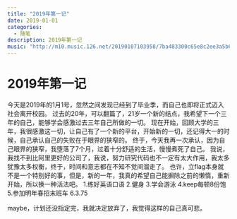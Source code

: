 ```yaml
---
title: "2019年第一记"
date: 2019-01-01
categories:
  - 随笔
description: 2019年第一记
music: "http://m10.music.126.net/20190107103958/7ba483300c65e8c2ee3a5b652155c39b/ymusic/617d/5f98/0d9a/64ec4720e075202833cf9857a4eb4695.mp3"
---
```


# 2019年第一记

今天是2019年的1月1号，忽然之间发现已经到了毕业季，而自己也即将正式迈入社会离开校园。
过去的20年，可以翻篇了，21岁一个新的结点，我希望下一个三年的自己，能够学会感激过去三年自己所做的一切。
现在开始，回顾大学的三年，我很感激这一切，让自己有了一个新的平台，开始新的一切，还记得大一的时候，自己承认自己的失败在于眼界的狭窄的。
终于，今天我再一次承认，因为自己眼界的狭窄，我堕落了7个月，过着十分舒适的生活，慢慢煮死了自己。
我说，我找不到比阿里更好的公司了，我说，努力研究代码也不一定有太大作用，我太多犹豫太多权衡，终于，时间和意志都在不知不觉间溜走了。
也许，立flag本身就不是一个特别好的事，但是，新的一年，我真的希望自己能摒除之前的懒惰，重新开始，所以换一种活法吧。
1.练好英语口语
2.健身
3.学会游泳
4.keep每顿8份饱
5.参加明年春招末班车
6.3.75

maybe，计划还没指定完，我就决定放弃了，我觉得这样的自己真可悲。
